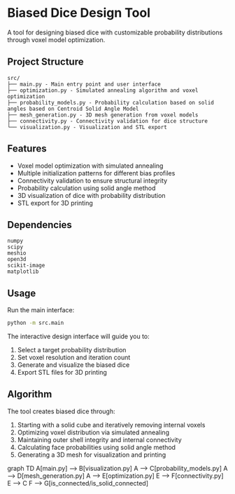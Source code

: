 # Biased Dice Design Tool

A tool for designing biased dice with customizable probability distributions through voxel model optimization.

## Project Structure

```
src/
├── main.py - Main entry point and user interface
├── optimization.py - Simulated annealing algorithm and voxel optimization
├── probability_models.py - Probability calculation based on solid angles based on Centroid Solid Angle Model
├── mesh_generation.py - 3D mesh generation from voxel models
├── connectivity.py - Connectivity validation for dice structure
└── visualization.py - Visualization and STL export
```

## Features

- Voxel model optimization with simulated annealing
- Multiple initialization patterns for different bias profiles
- Connectivity validation to ensure structural integrity
- Probability calculation using solid angle method
- 3D visualization of dice with probability distribution
- STL export for 3D printing

## Dependencies

```
numpy
scipy
meshio
open3d
scikit-image
matplotlib
```

## Usage

Run the main interface:

```bash
python -m src.main
```

The interactive design interface will guide you to:
1. Select a target probability distribution
2. Set voxel resolution and iteration count
3. Generate and visualize the biased dice
4. Export STL files for 3D printing

## Algorithm

The tool creates biased dice through:

1. Starting with a solid cube and iteratively removing internal voxels
2. Optimizing voxel distribution via simulated annealing
3. Maintaining outer shell integrity and internal connectivity
4. Calculating face probabilities using solid angle method
5. Generating a 3D mesh for visualization and printing

graph TD
    A[main.py] --> B[visualization.py]
    A --> C[probability_models.py]
    A --> D[mesh_generation.py]
    A --> E[optimization.py]
    E --> F[connectivity.py]
    E --> C
    F --> G[is_connected/is_solid_connected]

